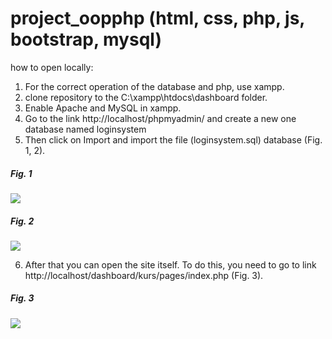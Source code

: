 # project_oopphp (html, css, php, js, bootstrap, mysql)

how to open locally:
1. For the correct operation of the database and php, use xampp.
2. clone repository to the C:\xampp\htdocs\dashboard folder.
3. Enable Apache and MySQL in xampp.
4. Go to the link http://localhost/phpmyadmin/ and create a new one database named loginsystem
5. Then click on Import and import the file (loginsystem.sql) database (Fig. 1, 2).

##### Fig. 1

<img src="https://cdn.discordapp.com/attachments/427079543472390147/1086291961394237470/image.png">

##### Fig. 2

<img src="https://cdn.discordapp.com/attachments/427079543472390147/1086292021741891594/image.png">

6. After that you can open the site itself. To do this, you need to go to link http://localhost/dashboard/kurs/pages/index.php (Fig. 3).

##### Fig. 3

<img src="https://cdn.discordapp.com/attachments/427079543472390147/1086293868141613066/image.png">
